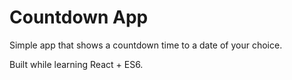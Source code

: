 # Countdown App

Simple app that shows a countdown time to a date of your choice.

Built while learning React + ES6.

